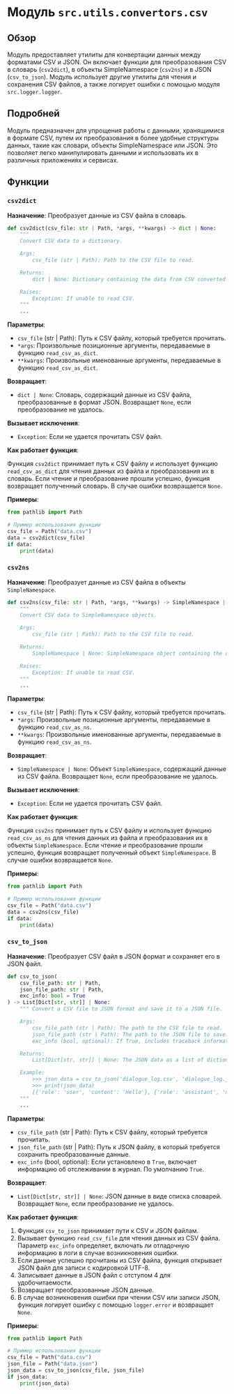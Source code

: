# Модуль `src.utils.convertors.csv`

## Обзор

Модуль предоставляет утилиты для конвертации данных между форматами CSV и JSON. Он включает функции для преобразования CSV в словарь (`csv2dict`), в объекты SimpleNamespace (`csv2ns`) и в JSON (`csv_to_json`). Модуль использует другие утилиты для чтения и сохранения CSV файлов, а также логирует ошибки с помощью модуля `src.logger.logger`.

## Подробней

Модуль предназначен для упрощения работы с данными, хранящимися в формате CSV, путем их преобразования в более удобные структуры данных, такие как словари, объекты SimpleNamespace или JSON. Это позволяет легко манипулировать данными и использовать их в различных приложениях и сервисах.

## Функции

### `csv2dict`

**Назначение**: Преобразует данные из CSV файла в словарь.

```python
def csv2dict(csv_file: str | Path, *args, **kwargs) -> dict | None:
    """
    Convert CSV data to a dictionary.

    Args:
        csv_file (str | Path): Path to the CSV file to read.

    Returns:
        dict | None: Dictionary containing the data from CSV converted to JSON format, or `None` if conversion failed.

    Raises:
        Exception: If unable to read CSV.
    """
    ...
```

**Параметры**:

-   `csv_file` (str | Path): Путь к CSV файлу, который требуется прочитать.
-   `*args`: Произвольные позиционные аргументы, передаваемые в функцию `read_csv_as_dict`.
-   `**kwargs`: Произвольные именованные аргументы, передаваемые в функцию `read_csv_as_dict`.

**Возвращает**:

-   `dict | None`: Словарь, содержащий данные из CSV файла, преобразованные в формат JSON. Возвращает `None`, если преобразование не удалось.

**Вызывает исключения**:

-   `Exception`: Если не удается прочитать CSV файл.

**Как работает функция**:

Функция `csv2dict` принимает путь к CSV файлу и использует функцию `read_csv_as_dict` для чтения данных из файла и преобразования их в словарь.  Если чтение и преобразование прошли успешно, функция возвращает полученный словарь. В случае ошибки возвращается `None`.

**Примеры**:

```python
from pathlib import Path

# Пример использования функции
csv_file = Path("data.csv")
data = csv2dict(csv_file)
if data:
    print(data)
```

### `csv2ns`

**Назначение**: Преобразует данные из CSV файла в объекты `SimpleNamespace`.

```python
def csv2ns(csv_file: str | Path, *args, **kwargs) -> SimpleNamespace | None:
    """
    Convert CSV data to SimpleNamespace objects.

    Args:
        csv_file (str | Path): Path to the CSV file to read.

    Returns:
        SimpleNamespace | None: SimpleNamespace object containing the data from CSV, or `None` if conversion failed.

    Raises:
        Exception: If unable to read CSV.
    """
    ...
```

**Параметры**:

-   `csv_file` (str | Path): Путь к CSV файлу, который требуется прочитать.
-   `*args`: Произвольные позиционные аргументы, передаваемые в функцию `read_csv_as_ns`.
-   `**kwargs`: Произвольные именованные аргументы, передаваемые в функцию `read_csv_as_ns`.

**Возвращает**:

-   `SimpleNamespace | None`: Объект `SimpleNamespace`, содержащий данные из CSV файла. Возвращает `None`, если преобразование не удалось.

**Вызывает исключения**:

-   `Exception`: Если не удается прочитать CSV файл.

**Как работает функция**:

Функция `csv2ns` принимает путь к CSV файлу и использует функцию `read_csv_as_ns` для чтения данных из файла и преобразования их в объекты `SimpleNamespace`. Если чтение и преобразование прошли успешно, функция возвращает полученный объект `SimpleNamespace`. В случае ошибки возвращается `None`.

**Примеры**:

```python
from pathlib import Path

# Пример использования функции
csv_file = Path("data.csv")
data = csv2ns(csv_file)
if data:
    print(data)
```

### `csv_to_json`

**Назначение**: Преобразует CSV файл в JSON формат и сохраняет его в JSON файл.

```python
def csv_to_json(
    csv_file_path: str | Path,
    json_file_path: str | Path,
    exc_info: bool = True
) -> List[Dict[str, str]] | None:
    """ Convert a CSV file to JSON format and save it to a JSON file.

    Args:
        csv_file_path (str | Path): The path to the CSV file to read.
        json_file_path (str | Path): The path to the JSON file to save.
        exc_info (bool, optional): If True, includes traceback information in the log. Defaults to True.

    Returns:
        List[Dict[str, str]] | None: The JSON data as a list of dictionaries, or None if conversion failed.

    Example:
        >>> json_data = csv_to_json('dialogue_log.csv', 'dialogue_log.json')
        >>> print(json_data)
        [{'role': 'user', 'content': 'Hello'}, {'role': 'assistant', 'content': 'Hi there!'}]
    """
    ...
```

**Параметры**:

-   `csv_file_path` (str | Path): Путь к CSV файлу, который требуется прочитать.
-   `json_file_path` (str | Path): Путь к JSON файлу, в который требуется сохранить преобразованные данные.
-   `exc_info` (bool, optional): Если установлено в `True`, включает информацию об отслеживании в журнал. По умолчанию `True`.

**Возвращает**:

-   `List[Dict[str, str]] | None`: JSON данные в виде списка словарей. Возвращает `None`, если преобразование не удалось.

**Как работает функция**:

1.  Функция `csv_to_json` принимает пути к CSV и JSON файлам.
2.  Вызывает функцию `read_csv_file` для чтения данных из CSV файла. Параметр `exc_info` определяет, включать ли отладочную информацию в логи в случае возникновения ошибки.
3.  Если данные успешно прочитаны из CSV файла, функция открывает JSON файл для записи с кодировкой UTF-8.
4.  Записывает данные в JSON файл с отступом 4 для удобочитаемости.
5.  Возвращает преобразованные JSON данные.
6.  В случае возникновения ошибки при чтении CSV или записи JSON, функция логирует ошибку с помощью `logger.error` и возвращает `None`.

**Примеры**:

```python
from pathlib import Path

# Пример использования функции
csv_file = Path("data.csv")
json_file = Path("data.json")
json_data = csv_to_json(csv_file, json_file)
if json_data:
    print(json_data)